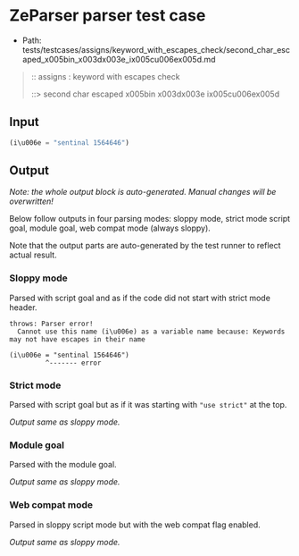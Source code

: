 # ZeParser parser test case

- Path: tests/testcases/assigns/keyword_with_escapes_check/second_char_escaped_x005bin_x003dx003e_ix005cu006ex005d.md

> :: assigns : keyword with escapes check
>
> ::> second char escaped x005bin x003dx003e ix005cu006ex005d

## Input

`````js
(i\u006e = "sentinal 1564646")
`````

## Output

_Note: the whole output block is auto-generated. Manual changes will be overwritten!_

Below follow outputs in four parsing modes: sloppy mode, strict mode script goal, module goal, web compat mode (always sloppy).

Note that the output parts are auto-generated by the test runner to reflect actual result.

### Sloppy mode

Parsed with script goal and as if the code did not start with strict mode header.

`````
throws: Parser error!
  Cannot use this name (i\u006e) as a variable name because: Keywords may not have escapes in their name

(i\u006e = "sentinal 1564646")
         ^------- error
`````

### Strict mode

Parsed with script goal but as if it was starting with `"use strict"` at the top.

_Output same as sloppy mode._

### Module goal

Parsed with the module goal.

_Output same as sloppy mode._

### Web compat mode

Parsed in sloppy script mode but with the web compat flag enabled.

_Output same as sloppy mode._
